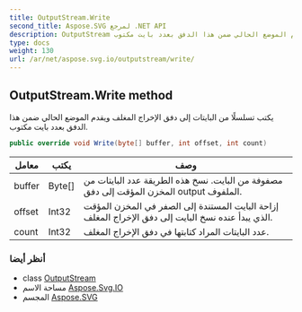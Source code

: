 ```yaml
---
title: OutputStream.Write
second_title: Aspose.SVG لمرجع .NET API
description: OutputStream طريقة. يكتب تسلسلًا من البايتات إلى دفق الإخراج المغلف ويقدم الموضع الحالي ضمن هذا الدفق بعدد بايت مكتوب.
type: docs
weight: 130
url: /ar/net/aspose.svg.io/outputstream/write/
---
```

## OutputStream.Write method

يكتب تسلسلًا من البايتات إلى دفق الإخراج المغلف ويقدم الموضع الحالي ضمن هذا الدفق بعدد بايت مكتوب.

```csharp
public override void Write(byte[] buffer, int offset, int count)
```

| معامل | يكتب | وصف |
| --- | --- | --- |
| buffer | Byte[] | مصفوفة من البايت. نسخ هذه الطريقة عدد البايتات من المخزن المؤقت إلى دفق output الملفوف. |
| offset | Int32 | إزاحة البايت المستندة إلى الصفر في المخزن المؤقت الذي يبدأ عنده نسخ البايت إلى دفق الإخراج المغلف. |
| count | Int32 | عدد البايتات المراد كتابتها في دفق الإخراج المغلف. |

### أنظر أيضا

* class [OutputStream](../)
* مساحة الاسم [Aspose.Svg.IO](../../outputstream/)
* المجسم [Aspose.SVG](../../../)


